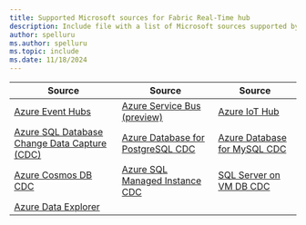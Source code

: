 ```yaml
---
title: Supported Microsoft sources for Fabric Real-Time hub
description: Include file with a list of Microsoft sources supported by Fabric Real-Time hub.
author: spelluru
ms.author: spelluru
ms.topic: include
ms.date: 11/18/2024
---
```


| Source | Source | Source | 
| ------ | ------ | ------ | 
| [Azure Event Hubs](../add-source-azure-event-hubs.md) | [Azure Service Bus (preview)](../add-source-azure-service-bus.md) | [Azure IoT Hub](../add-source-azure-iot-hub.md) | 
| [Azure SQL Database Change Data Capture (CDC)](../add-source-azure-sql-database-cdc.md) | [Azure Database for PostgreSQL CDC](../add-source-postgresql-database-cdc.md) | [Azure Database for MySQL CDC](../add-source-mysql-database-cdc.md) | 
| [Azure Cosmos DB CDC](../add-source-mysql-database-cdc.md) | [Azure SQL Managed Instance CDC](../add-source-azure-sql-managed-instance-cdc.md) | [SQL Server on VM DB CDC](../add-source-sql-server-on-vm-db-cdc.md)  | 
| [Azure Data Explorer](../add-source-azure-data-explorer.md) |  | | 
